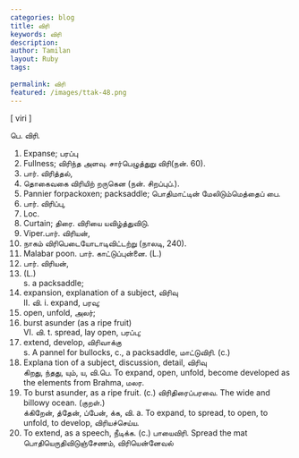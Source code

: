 ```yaml
---
categories: blog
title: விரி
keywords: விரி
description: 
author: Tamilan
layout: Ruby
tags: 
 
permalink: விரி
featured: /images/ttak-48.png
---
```

  
[ viri ]  
  
பெ. விரி.   
1. Expanse; பரப்பு  
2. Fullness; விரிந்த அளவு. சார்பெழுத்துறு விரி(நன். 60).   
3. பார். விரித்தல்,   
2. தொகைவகை விரியிற் றருகென (நன். சிறப்புப்.).   
4. Pannier forpackoxen; packsaddle; பொதிமாட்டின் மேலிடும்மெத்தைப் பை.   
5. பார். விரிப்பு,   
2. Loc.   
6. Curtain; திரை. விரியை யவிழ்த்துவிடு.   
7. Viper.பார். விரியன்,   
1. நாகம் விரிபெடையோடாடிவிட்டற்று (நாலடி, 240).   
8. Malabar poon. பார். காட்டுப்புன்னை. (L.)   
9. பார். விரியன்,   
2. (L.)  
s. a packsaddle;   
2. expansion, explanation of a subject, விரிவு  
II. வி. i. expand, பரவு;   
2. open, unfold, அலர்;   
3. burst asunder (as a ripe fruit)  
VI. வி. t. spread, lay open, பரப்பு;   
2. extend, develop, விரிவாக்கு  
s. A pannel for bullocks, c., a packsaddle, மாட்டுவிரி. (c.)   
2. Explana tion of a subject, discussion, detail, விரிவு  
கிறது, ந்தது, யும், ய, வி.பெ. To expand, open, unfold, become developed as the elements from Brahma, மலர.   
2. To burst asunder, as a ripe fruit. (c.) விரிதிரைப்பரவை. The wide and billowy ocean. (குறள்.)  
க்கிறேன், த்தேன், ப்பேன், க்க, வி. a. To expand, to spread, to open, to unfold, to develop, விரியச்செய்ய.   
2. To extend, as a speech, நீடிக்க. (c.) பாயைவிரி. Spread the mat  
பொதியெருதிவிடுஞ்சேணம், விரியென்னேவல்